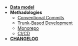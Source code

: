 * **[**Data model**](/data-model/ERD.md)**
* **Methadologies**
  * [Conventional Commits](/methodologies/conventional-commits.md)
  * [Trunk-Based Development](/methodologies/trunk-based-development.md)
  * [Monorepo](/methodologies/monorepo.md)
  * [CI/CD](/methodologies/ci-cd.md)
* **[**CHANGELOG**](/CHANGELOG.md)**
